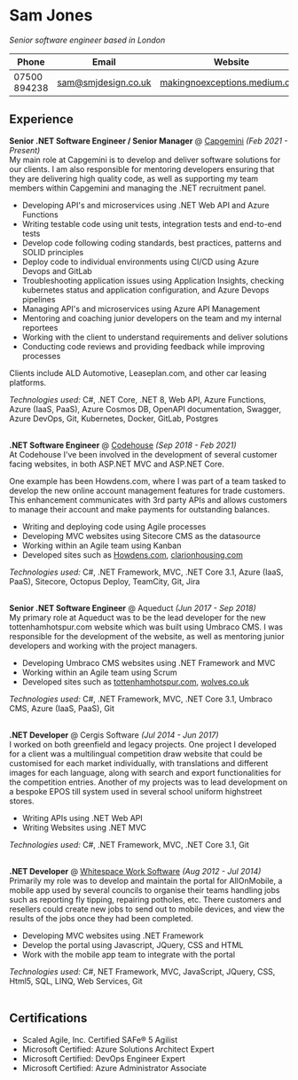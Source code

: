 # Sam Jones

_Senior software engineer based in London_


| Phone | Email | Website | LinkedIn
|--|--|--|--|
| 07500 894238 | [sam@smjdesign.co.uk](mailto:sam@smjdesign.co.uk) | [makingnoexceptions.medium.com](https://makingnoexceptions.medium.com/) | [linkedin.com/in/samjones00](http://www.linkedin.com/in/samjones00)

## Experience

**Senior .NET Software Engineer / Senior Manager** @ [Capgemini](https://www.capgemini.com/) _(Feb 2021 - Present)_ <br>
My main role at Capgemini is to develop and deliver software solutions for our clients. I am also responsible for mentoring developers ensuring that they are delivering high quality code, as well as supporting my team members within Capgemini and managing the .NET recruitment panel.
  - Developing API's and microservices using .NET Web API and Azure Functions
  - Writing testable code using unit tests, integration tests and end-to-end tests
  - Develop code following coding standards, best practices, patterns and SOLID principles
  - Deploy code to individual environments using CI/CD using Azure Devops and GitLab
  - Troubleshooting application issues using Application Insights, checking kubernetes status and application configuration, and Azure Devops pipelines
  - Managing API's and microservices using Azure API Management
  - Mentoring and coaching junior developers on the team and my internal reportees
  - Working with the client to understand requirements and deliver solutions
  - Conducting code reviews and providing feedback while improving processes

Clients include ALD Automotive, Leaseplan.com, and other car leasing platforms.

  _Technologies used:_ C#, .NET Core, .NET 8, Web API, Azure Functions, Azure (IaaS, PaaS), Azure Cosmos DB, OpenAPI documentation, Swagger, Azure DevOps, Git, Kubernetes, Docker, GitLab, Postgres
<br><br>

**.NET Software Engineer** @ [Codehouse](https://www.codehousegroup.com/) _(Sep 2018 - Feb 2021)_ <br>
At Codehouse I've been involved in the development of several customer facing websites, in both ASP.NET MVC and ASP.NET Core.

One example has been Howdens.com, where I was part of a team tasked to develop the new online account management features for trade customers. This enhancement communicates with 3rd party APIs and allows customers to manage their account and make payments for outstanding balances.

  - Writing and deploying code using Agile processes
  - Developing MVC websites using Sitecore CMS as the datasource
  - Working within an Agile team using Kanban
  - Developed sites such as [Howdens.com](http://www.howdens.com), [clarionhousing.com](https://www.myclarionhousing.com/)
  
_Technologies used:_ C#, .NET Framework, MVC, .NET Core 3.1, Azure (IaaS, PaaS), Sitecore, Octopus Deploy, TeamCity, Git, Jira
<br><br>

**Senior .NET Software Engineer** @ Aqueduct _(Jun 2017 - Sep 2018)_ <br>
My primary role at Aqueduct was to be the lead developer for the new tottenhamhotspur.com website which was built using Umbraco CMS. I was responsible for the development of the website, as well as mentoring junior developers and working with the project managers.
  - Developing Umbraco CMS websites using .NET Framework and MVC
  - Working within an Agile team using Scrum
  - Developed sites such as [tottenhamhotspur.com](https://www.tottenhamhotspur.com/), [wolves.co.uk](https://www.wolves.co.uk/)

_Technologies used:_ C#, .NET Framework, MVC, .NET Core 3.1, Umbraco CMS, Azure (IaaS, PaaS), Git
<br><br>

**.NET Developer** @ Cergis Software _(Jul 2014 - Jun 2017)_ <br>
I worked on both greenfield and legacy projects. One project I developed for a client was a multilingual competition draw website that could be customised for each market individually, with translations and different images for each language, along with search and export functionalities for the competition entries. Another of my projects was to lead development on a bespoke EPOS till system used in several school uniform highstreet stores.
  - Writing APIs using .NET Web API
  - Writing Websites using .NET MVC

_Technologies used:_ C#, .NET Framework, MVC, .NET Core 3.1, Git
<br><br>

**.NET Developer** @ [Whitespace Work Software](https://whitespacews.com/) _(Aug 2012 - Jul 2014)_ <br>
Primarily my role was to develop and maintain the portal for AllOnMobile, a mobile app used by several councils to organise their teams handling jobs such as reporting fly tipping, repairing potholes, etc. There customers and resellers could create new jobs to send out to mobile devices, and view the results of the jobs once they had been completed.
  - Developing MVC websites using .NET Framework
  - Develop the portal using Javascript, JQuery, CSS and HTML
  - Work with the mobile app team to integrate with the portal

_Technologies used:_ C#, NET Framework, MVC, JavaScript, JQuery, CSS, Html5, SQL, LINQ, Web Services, Git
<br><br>

## Certifications 
* Scaled Agile, Inc. Certified SAFe® 5 Agilist
* Microsoft Certified: Azure Solutions Architect Expert
* Microsoft Certified: DevOps Engineer Expert
* Microsoft Certified: Azure Administrator Associate
